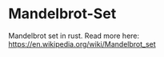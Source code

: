 # Mandelbrot-Set

Mandelbrot set in rust. Read more here: https://en.wikipedia.org/wiki/Mandelbrot_set
